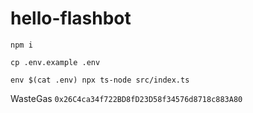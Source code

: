 # hello-flashbot

```shell
npm i

cp .env.example .env

env $(cat .env) npx ts-node src/index.ts
```

WasteGas `0x26C4ca34f722BD8fD23D58f34576d8718c883A80`
